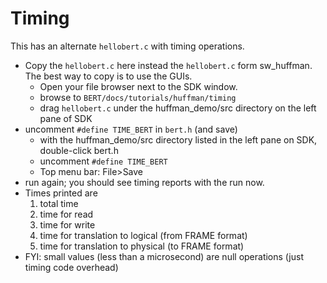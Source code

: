 # Timing

This has an alternate `hellobert.c` with timing operations.
* Copy the `hellobert.c` here instead the `hellobert.c` form sw_huffman.  The best way to copy is to use the GUIs.
  * Open your file browser next to the SDK window.
  * browse to `BERT/docs/tutorials/huffman/timing`
  * drag `hellobert.c` under the huffman_demo/src directory on the left pane of SDK
* uncomment `#define TIME_BERT` in `bert.h` (and save)
  * with the huffman_demo/src directory listed in the left pane on SDK, double-click bert.h
  * uncomment `#define TIME_BERT`
  * Top menu bar: File>Save
* run again; you should see timing reports with the run now.
* Times printed are
  1. total time
  2. time for read
  3. time for write
  4. time for translation to logical (from FRAME format)
  5. time for translation to physical (to FRAME format)
* FYI: small values (less than a microsecond) are null operations (just timing code overhead)



